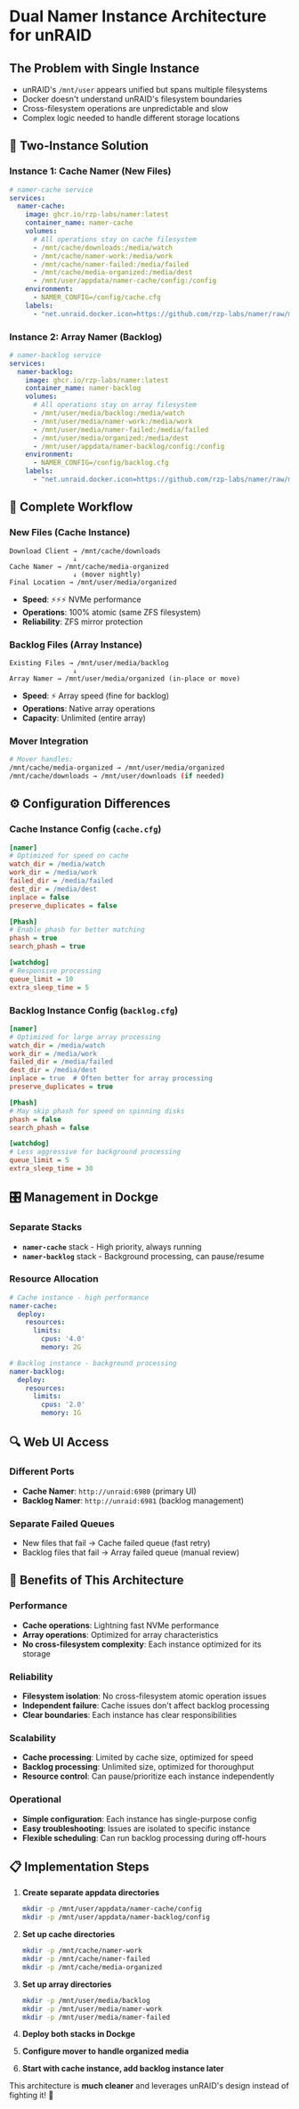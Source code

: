 # Dual Namer Instance Architecture for unRAID

## The Problem with Single Instance
- unRAID's `/mnt/user` appears unified but spans multiple filesystems
- Docker doesn't understand unRAID's filesystem boundaries
- Cross-filesystem operations are unpredictable and slow
- Complex logic needed to handle different storage locations

## 🎯 **Two-Instance Solution**

### **Instance 1: Cache Namer (New Files)**
```yaml
# namer-cache service
services:
  namer-cache:
    image: ghcr.io/rzp-labs/namer:latest
    container_name: namer-cache
    volumes:
      # All operations stay on cache filesystem
      - /mnt/cache/downloads:/media/watch
      - /mnt/cache/namer-work:/media/work  
      - /mnt/cache/namer-failed:/media/failed
      - /mnt/cache/media-organized:/media/dest
      - /mnt/user/appdata/namer-cache/config:/config
    environment:
      - NAMER_CONFIG=/config/cache.cfg
    labels:
      - "net.unraid.docker.icon=https://github.com/rzp-labs/namer/raw/main/logo/cache-icon.png"
```

### **Instance 2: Array Namer (Backlog)**
```yaml
# namer-backlog service  
services:
  namer-backlog:
    image: ghcr.io/rzp-labs/namer:latest
    container_name: namer-backlog
    volumes:
      # All operations stay on array filesystem
      - /mnt/user/media/backlog:/media/watch
      - /mnt/user/media/namer-work:/media/work
      - /mnt/user/media/namer-failed:/media/failed  
      - /mnt/user/media/organized:/media/dest
      - /mnt/user/appdata/namer-backlog/config:/config
    environment:
      - NAMER_CONFIG=/config/backlog.cfg
    labels:
      - "net.unraid.docker.icon=https://github.com/rzp-labs/namer/raw/main/logo/backlog-icon.png"
```

## 🔄 **Complete Workflow**

### **New Files (Cache Instance)**
```
Download Client → /mnt/cache/downloads
                ↓
Cache Namer → /mnt/cache/media-organized 
                ↓ (mover nightly)
Final Location → /mnt/user/media/organized
```
- **Speed**: ⚡⚡⚡ NVMe performance
- **Operations**: 100% atomic (same ZFS filesystem)
- **Reliability**: ZFS mirror protection

### **Backlog Files (Array Instance)**
```
Existing Files → /mnt/user/media/backlog
                ↓
Array Namer → /mnt/user/media/organized (in-place or move)
```
- **Speed**: ⚡ Array speed (fine for backlog)
- **Operations**: Native array operations
- **Capacity**: Unlimited (entire array)

### **Mover Integration**
```bash
# Mover handles:
/mnt/cache/media-organized → /mnt/user/media/organized
/mnt/cache/downloads → /mnt/user/downloads (if needed)
```

## ⚙️ **Configuration Differences**

### **Cache Instance Config** (`cache.cfg`)
```ini
[namer]
# Optimized for speed on cache
watch_dir = /media/watch
work_dir = /media/work  
failed_dir = /media/failed
dest_dir = /media/dest
inplace = false
preserve_duplicates = false

[Phash]  
# Enable phash for better matching
phash = true
search_phash = true

[watchdog]
# Responsive processing
queue_limit = 10
extra_sleep_time = 5
```

### **Backlog Instance Config** (`backlog.cfg`)
```ini
[namer]
# Optimized for large array processing
watch_dir = /media/watch
work_dir = /media/work
failed_dir = /media/failed  
dest_dir = /media/dest
inplace = true  # Often better for array processing
preserve_duplicates = true

[Phash]
# May skip phash for speed on spinning disks
phash = false
search_phash = false

[watchdog]  
# Less aggressive for background processing
queue_limit = 5
extra_sleep_time = 30
```

## 🎛️ **Management in Dockge**

### **Separate Stacks**
- **`namer-cache`** stack - High priority, always running
- **`namer-backlog`** stack - Background processing, can pause/resume

### **Resource Allocation**
```yaml
# Cache instance - high performance
namer-cache:
  deploy:
    resources:
      limits:
        cpus: '4.0'
        memory: 2G

# Backlog instance - background processing  
namer-backlog:
  deploy:
    resources:
      limits:
        cpus: '2.0' 
        memory: 1G
```

## 🔍 **Web UI Access**

### **Different Ports**
- **Cache Namer**: `http://unraid:6980` (primary UI)
- **Backlog Namer**: `http://unraid:6981` (backlog management)

### **Separate Failed Queues**
- New files that fail → Cache failed queue (fast retry)
- Backlog files that fail → Array failed queue (manual review)

## 🚀 **Benefits of This Architecture**

### **Performance**
- **Cache operations**: Lightning fast NVMe performance
- **Array operations**: Optimized for array characteristics  
- **No cross-filesystem complexity**: Each instance optimized for its storage

### **Reliability**
- **Filesystem isolation**: No cross-filesystem atomic operation issues
- **Independent failure**: Cache issues don't affect backlog processing
- **Clear boundaries**: Each instance has clear responsibilities

### **Scalability**
- **Cache processing**: Limited by cache size, optimized for speed
- **Backlog processing**: Unlimited size, optimized for thoroughput
- **Resource control**: Can pause/prioritize each instance independently

### **Operational**
- **Simple configuration**: Each instance has single-purpose config
- **Easy troubleshooting**: Issues are isolated to specific instance
- **Flexible scheduling**: Can run backlog processing during off-hours

## 📋 **Implementation Steps**

1. **Create separate appdata directories**
   ```bash
   mkdir -p /mnt/user/appdata/namer-cache/config
   mkdir -p /mnt/user/appdata/namer-backlog/config
   ```

2. **Set up cache directories**
   ```bash
   mkdir -p /mnt/cache/namer-work
   mkdir -p /mnt/cache/namer-failed
   mkdir -p /mnt/cache/media-organized
   ```

3. **Set up array directories**
   ```bash
   mkdir -p /mnt/user/media/backlog
   mkdir -p /mnt/user/media/namer-work  
   mkdir -p /mnt/user/media/namer-failed
   ```

4. **Deploy both stacks in Dockge**
5. **Configure mover to handle organized media**
6. **Start with cache instance, add backlog instance later**

This architecture is **much cleaner** and leverages unRAID's design instead of fighting it! 🎉

